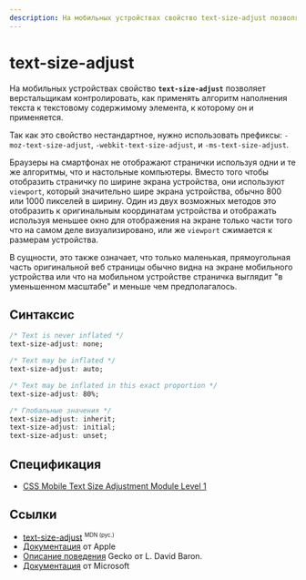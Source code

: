 ```yaml
---
description: На мобильных устройствах свойство text-size-adjust позволяет верстальщикам контролировать, как применять алгоритм наполнения текста к текстовому содержимому элемента, к которому он и применяется
---
```


# text-size-adjust

На мобильных устройствах свойство **`text-size-adjust`** позволяет верстальщикам контролировать, как применять алгоритм наполнения текста к текстовому содержимому элемента, к которому он и применяется.

Так как это свойство нестандартное, нужно использовать префиксы: `-moz-text-size-adjust`, `-webkit-text-size-adjust`, и `-ms-text-size-adjust`.

Браузеры на смартфонах не отображают странички используя одни и те же алгоритмы, что и настольные компьютеры. Вместо того чтобы отобразить страничку по ширине экрана устройства, они используют `viewport`, который значительно шире экрана устройства, обычно 800 или 1000 пикселей в ширину. Один из двух возможных методов это отобразить к оригинальным координатам устройства и отображать используя меньшее окно для отображения на экране только части того что на самом деле визуализировано, или же `viewport` сжимается к размерам устройства.

В сущности, это также означает, что только маленькая, прямоугольная часть оригинальной веб страницы обычно видна на экране мобильного устройства или что на мобильном устройстве страничка выглядит "в уменьшенном масштабе" и меньше чем предполагалось.

## Синтаксис

```css
/* Text is never inflated */
text-size-adjust: none;

/* Text may be inflated */
text-size-adjust: auto;

/* Text may be inflated in this exact proportion */
text-size-adjust: 80%;

/* Глобальные значения */
text-size-adjust: inherit;
text-size-adjust: initial;
text-size-adjust: unset;
```

## Спецификация

- [CSS Mobile Text Size Adjustment Module Level 1](https://drafts.csswg.org/css-size-adjust/#adjustment-control)

## Ссылки

- [text-size-adjust](https://developer.mozilla.org/ru/docs/Web/CSS/text-size-adjust) <sup><small>MDN (рус.)</small></sup>
- [Документация](https://developer.apple.com/library/archive/documentation/AppleApplications/Reference/SafariWebContent/AdjustingtheTextSize/AdjustingtheTextSize.html) от Apple
- [Описание поведения](https://dbaron.org/log/20111126-font-inflation) Gecko от L. David Baron.
- [Документация](<https://docs.microsoft.com/en-us/previous-versions/windows/apps/ff462082(v=vs.105)?redirectedfrom=MSDN>) от Microsoft
